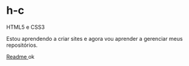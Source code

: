 # h-c
 HTML5 e CSS3

 Estou aprendendo a criar sites e agora vou aprender a gerenciar meus repositórios.

<a href="https://danielgarrivabene.github.io/hc/"> Readme <a>
 ok